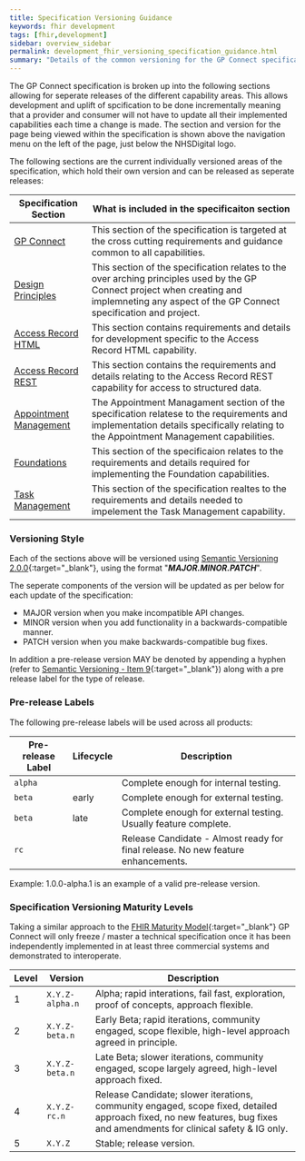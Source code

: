```yaml
---
title: Specification Versioning Guidance
keywords: fhir development
tags: [fhir,development]
sidebar: overview_sidebar
permalink: development_fhir_versioning_specification_guidance.html
summary: "Details of the common versioning for the GP Connect specification."
---
```


The GP Connect specification is broken up into the following sections allowing for seperate releases of the different capability areas. This allows development and uplift of spcification to be done incrementally meaning that a provider and consumer will not have to update all their implemented capabilities each time a change is made. The section and version for the page being viewed within the specification is shown above the navigation menu on the left of the page, just below the NHSDigital logo.

The following sections are the current individually versioned areas of the specification, which hold their own version and can be released as seperate releases:

| Specification Section | What is included in the specificaiton section |
| --- | --- |
| [GP Connect](/index.html) | This section of the specification is targeted at the cross cutting requirements and guidance common to all capabilities. |
| [Design Principles](/designprinciples_maturity_model.html) | This section of the specification relates to the over arching principles used by the GP Connect project when creating and implemneting any aspect of the GP Connect specification and project. |
| [Access Record HTML](/accessrecord.html) | This section contains requirements and details for development specific to the Access Record HTML capability. |
| [Access Record REST](/accessrecord_rest.html) |This section contains the requirements and details relating to the Access Record REST capability for access to structured data. |
| [Appointment Management](/appointments.html) | The Appointment Managament section of the specification relatese to the requirements and implementation details specifically relating to the Appointment Management capabilities. |
| [Foundations](/foundations.html) | This section of the specificaion relates to the requirements and details required for implementing the Foundation capabilities. |
| [Task Management](/tasks.html) | This section of the specification realtes to the requirements and details needed to impelement the Task Management capability. |

### Versioning Style ###

Each of the sections above will be versioned using [Semantic Versioning 2.0.0](http://semver.org/){:target="_blank"}, using the format "***MAJOR.MINOR.PATCH***".

The seperate components of the version will be updated as per below for each update of the specification:

- MAJOR version when you make incompatible API changes.
- MINOR version when you add functionality in a backwards-compatible manner.
- PATCH version when you make backwards-compatible bug fixes.

In addition a pre-release version MAY be denoted by appending a hyphen (refer to [Semantic Versioning - Item 9](http://semver.org/#spec-item-9){:target="_blank"}) along with a pre release label for the type of release.

### Pre-release Labels ###

The following pre-release labels will be used across all products:

| Pre-release Label | Lifecycle | Description |
|-------------------|-----------|-------------|
| `alpha` | &nbsp; | Complete enough for internal testing. |
| `beta` | early | Complete enough for external testing. |
| `beta` | late | Complete enough for external testing. Usually feature complete. |
| `rc` | &nbsp; | Release Candidate - Almost ready for final release. No new feature enhancements. |

Example: 1.0.0-alpha.1 is an example of a valid pre-release version.


### Specification Versioning Maturity Levels ###

Taking a similar approach to the [FHIR Maturity Model](http://wiki.hl7.org/index.php?title=FHIR_Maturity_Model){:target="_blank"} GP Connect will only freeze / master a technical specification once it has been independently implemented in at least three commercial systems and demonstrated to interoperate.

| Level | Version | Description | 
|-------|---------|-------------| 
| 1 | `X.Y.Z-alpha.n` | Alpha; rapid interations, fail fast, exploration, proof of concepts, approach flexible. | Draft may not have been implemented at all but has been published. |
| 2 | `X.Y.Z-beta.n` | Early Beta; rapid iterations, community engaged, scope flexible, high-level approach agreed in principle. | Draft partially implemented in one or more prototype systems. |
| 3 | `X.Y.Z-beta.n` | Late Beta; slower iterations, community engaged, scope largely agreed, high-level approach fixed. | Draft partially implemented two or more commercial systems. |
| 4 | `X.Y.Z-rc.n` | Release Candidate; slower iterations, community engaged, scope fixed, detailed approach fixed, no new features, bug fixes and amendments for clinical safety & IG only. | Draft implemented in at least two commercial systems. |
| 5 | `X.Y.Z` | Stable; release version. | Draft implemented in at least three commercial systems with full accreditation and assurance mechanisms in place. |

